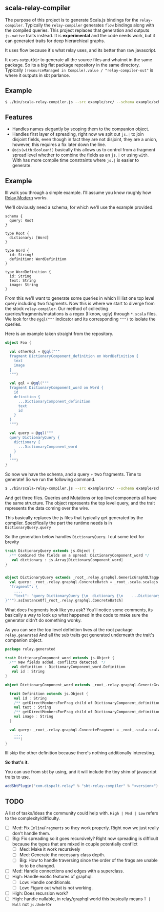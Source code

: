 
## scala-relay-compiler

The purpose of this project is to generate Scala.js bindings for the
`relay-compiler`.  Typically the `relay-compiler` generates `flow` bindings
along with the compiled queries.  This project replaces that generation and
outputs `js.native` traits instead.  It is **experimental** and the code needs work, 
but it can generated traits for deep hierarchical graphs.  

It uses flow because it's what relay uses, and its better than raw javascript.

It uses `outputDir` to generate all the source files and whatnot in the same package.
So its a big flat package repository in the same directory.  
Typically `(resourceManaged in Compile).value / "relay-compiler-out"` is where it outputs 
in sbt parlance.

## Example

```sh
$ ./bin/scala-relay-compiler.js --src example/src/ --schema example/schema.graphql --out example/out/
```

## Features
 - Handles names elegantly by scoping them to the companion object.
 - Handles first layer of spreading, right now we spit out `js.|` to
   join disjoint fields, even though in fact they are not disjoint,
   they are a union, however, this requires a fix later down the line.
 - `@sjs(with:Boolean!)` basically this allows us to control from a fragment spread level
   whether to combine the fields as an `js.|` or using ` with `.  With has more compile
   time constraints where ` js.| ` is easier to generate.


## Example

Ill walk you through a simple example.  I'll assume you know roughly how [Relay Modern](https://github.com/facebook/relay/) works.  

We'll obviously need a schema, for which we'll use the example provided.

```gql
schema {
  query: Root
}

type Root {
  dictionary: [Word]
}

type Word {
  id: String!
  definition: WordDefinition
}

type WordDefinition {
  id: String
  text: String
  image: String
}
```

From this we'll want to generate some queries in which Ill list one top level query including
two fragments.  Now this is where we start to diverge from the stock `relay-compiler`.  Our method 
of collecting queries/fragments/mutations is a regex (I know, ugly) through `*.scala` files.  We look for the `@gql("""` indicator and its corresponding `""")` to isolate the queries.

Here is an example taken straight from the repository.

```scala
object Foo {

  val otherGql = @gql("""
  fragment DictionaryComponent_definition on WordDefinition {
    text
    image
  }
  """)

  val gql = @gql("""
  fragment DictionaryComponent_word on Word {
    id
    definition {
      ...DictionaryComponent_definition
      text
      id
    }
  }
  """)

  val query = @gql("""
  query DictionaryQuery {
    dictionary {
      ...DictionaryComponent_word
    }
  }
  """)
}
```

So now we have the schema, and a query + two fragments.  Time to generate!  So we run the following command.

```sh
$ ./bin/scala-relay-compiler.js --src example/src/ --schema example/schema.graphql --out example/out/
```

And get three files. Queries and Mutations or top level components all have the same
structure.  The object represents the top level query, and the trait represents the data coming over the wire.

This basically replaces the js files that typically get generated by the compiler.  Specifically the
part the runtime needs is in `DictionaryQuery.query`

So the generation below handles `DictionaryQuery`.  I cut some text for brevity

```scala
trait DictionaryQuery extends js.Object {
  /** Combined the fields on a spread: DictionaryComponent_word */ 
   val dictionary : js.Array[DictionaryComponent_word]
}


object DictionaryQuery extends _root_.relay.graphql.GenericGraphQLTaggedNode {
  val query: _root_.relay.graphql.ConcreteBatch = _root_.scala.scalajs.js.JSON.parse("""{
  "fragment": {
    ....
    "text": "query DictionaryQuery {\n  dictionary {\n    ...DictionaryComponent_word\n  }\n}\n\nfragment DictionaryComponent_word on Word {\n  id\n  definition {\n    ...DictionaryComponent_definition\n    text\n    id\n  }\n}\n\nfragment DictionaryComponent_definition on WordDefinition {\n  text\n  image\n}\n"
}""").asInstanceOf[_root_.relay.graphql.ConcreteBatch]

```

What does fragments look like you ask?  You'll notice some comments, its basically a way to look
up what happened in the code to make sure the generator didn't do something wonky.

As you can see the top level definition lives at the root package `relay.generated` And all the sub
traits get generated underneath the trait's companion object.

```scala
package relay.generated

trait DictionaryComponent_word extends js.Object {
  /** New fields added, conflicts detected. */ 
   val definition : DictionaryComponent_word.Definition
   val id : String
}

object DictionaryComponent_word extends _root_.relay.graphql.GenericGraphQLTaggedNode {

  trait Definition extends js.Object {
    val id : String
    /** getDirectMembersForFrag child of DictionaryComponent_definition Combining fields, with or? "true"  */ 
    val text : String
    /** getDirectMembersForFrag child of DictionaryComponent_definition */ 
    val image : String
  }

  val query: _root_.relay.graphql.ConcreteFragment = _root_.scala.scalajs.js.JSON.parse("""{
    ....
    """)
}
```

Ill skip the other definition because there's nothing additionally interesting.

**So that's it.**

You can use from sbt by using, and it will include the tiny shim of javascript traits to use.

```sbt
addSbtPlugin("com.dispalt.relay" % "sbt-relay-compiler" % "<version>")
```

## TODO

A list of tasks/ideas the community could help with. `High | Med | Low` refers to the complexity/difficulty.

 - [ ] Med: Fix `InlineFragments` so they work properly.  Right now we just really
 don't handle them.
 - [ ] Big: Fix spreading so it goes recursively?  Right now spreading is
 difficult because the types that are mixed in couple potentially conflict
   - [ ] Med: Make it work recursively
   - [ ] Med: Generate the necessary class depth.
   - [ ] Big: How to handle traversing since the order of the frags are unable to
    to be changed.
  - [ ] Med: Handle connections and edges with a superclass.
  - [ ] High: Handle exotic features of graphql.
    - [ ] Low: Handle conditionals.
    - [ ] Low: Figure out what is not working.
  - [ ] High: Does recursion work?
  - [ ] High: handle nullable, in relay/graphql world this basically means `T | Null` not `js.UndefOr`
